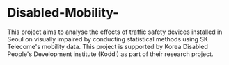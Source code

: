 # Disabled-Mobility-
This project aims to analyse the effects of traffic safety devices installed in Seoul on visually impaired by conducting statistical methods using SK Telecome's mobility data. This project is supported by Korea Disabled People's Development institute (Koddi) as part of their research project.
